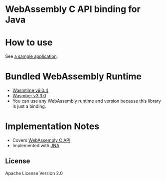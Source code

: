 # WebAssembly C API binding for Java

# How to use

See [a sample application](src/test/java/jp/hisano/wasm_c_api/jna/example/Hello.java).

# Bundled WebAssembly Runtime

- [Wasmtime v9.0.4](https://github.com/bytecodealliance/wasmtime/releases/tag/v9.0.4)
- [Wasmber v3.3.0](https://github.com/wasmerio/wasmer/releases/tag/v3.3.0)
- You can use any WebAssembly runtime and version because this library is just a binding.

# Implementation Notes

* Covers [WebAssembly C API](https://github.com/WebAssembly/wasm-c-api)
* Implemented with [JNA](https://github.com/java-native-access/jna)

## License

Apache License Version 2.0

